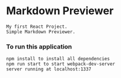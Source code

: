 # Markdown Previewer

```
My first React Project.
Simple Markdown Previewer.
```


### To run this application

```
npm install to install all dependencies
npm run start to start webpack-dev-server
server running at localhost:1337
```
